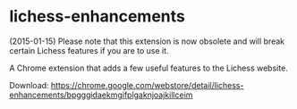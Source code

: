 lichess-enhancements
====================

(2015-01-15) Please note that this extension is now obsolete and will break certain Lichess features if you are to use it.

A Chrome extension that adds a few useful features to the Lichess website.

Download: https://chrome.google.com/webstore/detail/lichess-enhancements/bpgggidaekmgifplgaknjoajkillceim